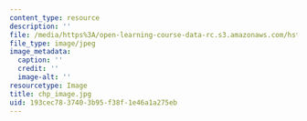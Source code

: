 ```yaml
---
content_type: resource
description: ''
file: /media/https%3A/open-learning-course-data-rc.s3.amazonaws.com/hst-508-quantitative-genomics-fall-2005/193cec7837403b95f38f1e46a1a275eb_chp_image.jpg
file_type: image/jpeg
image_metadata:
  caption: ''
  credit: ''
  image-alt: ''
resourcetype: Image
title: chp_image.jpg
uid: 193cec78-3740-3b95-f38f-1e46a1a275eb
---
```

